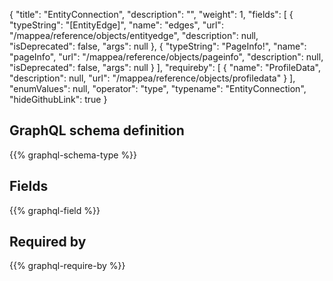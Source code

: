 {
  "title": "EntityConnection",
  "description": "",
  "weight": 1,
  "fields": [
    {
      "typeString": "[EntityEdge]",
      "name": "edges",
      "url": "/mappea/reference/objects/entityedge",
      "description": null,
      "isDeprecated": false,
      "args": null
    },
    {
      "typeString": "PageInfo!",
      "name": "pageInfo",
      "url": "/mappea/reference/objects/pageinfo",
      "description": null,
      "isDeprecated": false,
      "args": null
    }
  ],
  "requireby": [
    {
      "name": "ProfileData",
      "description": null,
      "url": "/mappea/reference/objects/profiledata"
    }
  ],
  "enumValues": null,
  "operator": "type",
  "typename": "EntityConnection",
  "hideGithubLink": true
}
## GraphQL schema definition

{{% graphql-schema-type %}}

## Fields

{{% graphql-field %}}

## Required by

{{% graphql-require-by %}}
